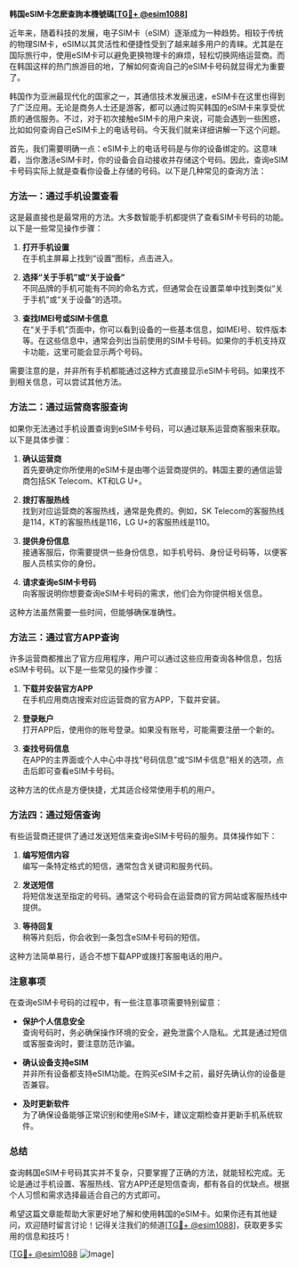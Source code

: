 **韩国eSIM卡怎麽查詢本機號碼[[TG💪+ @esim1088](https://t.me/s/esim1088)]**

近年来，随着科技的发展，电子SIM卡（eSIM）逐渐成为一种趋势。相较于传统的物理SIM卡，eSIM以其灵活性和便捷性受到了越来越多用户的青睐。尤其是在国际旅行中，使用eSIM卡可以避免更换物理卡的麻烦，轻松切换网络运营商。而在韩国这样的热门旅游目的地，了解如何查询自己的eSIM卡号码就显得尤为重要了。

韩国作为亚洲最现代化的国家之一，其通信技术发展迅速，eSIM卡在这里也得到了广泛应用。无论是商务人士还是游客，都可以通过购买韩国的eSIM卡来享受优质的通信服务。不过，对于初次接触eSIM卡的用户来说，可能会遇到一些困惑，比如如何查询自己eSIM卡上的电话号码。今天我们就来详细讲解一下这个问题。

首先，我们需要明确一点：eSIM卡上的电话号码是与你的设备绑定的。这意味着，当你激活eSIM卡时，你的设备会自动接收并存储这个号码。因此，查询eSIM卡号码实际上就是查看你设备上存储的号码。以下是几种常见的查询方法：

### 方法一：通过手机设置查看

这是最直接也是最常用的方法。大多数智能手机都提供了查看SIM卡号码的功能。以下是一些常见操作步骤：

1. **打开手机设置**  
   在手机主屏幕上找到“设置”图标，点击进入。

2. **选择“关于手机”或“关于设备”**  
   不同品牌的手机可能有不同的命名方式，但通常会在设置菜单中找到类似“关于手机”或“关于设备”的选项。

3. **查找IMEI号或SIM卡信息**  
   在“关于手机”页面中，你可以看到设备的一些基本信息，如IMEI号、软件版本等。在这些信息中，通常会列出当前使用的SIM卡号码。如果你的手机支持双卡功能，这里可能会显示两个号码。

需要注意的是，并非所有手机都能通过这种方式直接显示eSIM卡号码。如果找不到相关信息，可以尝试其他方法。

### 方法二：通过运营商客服查询

如果你无法通过手机设置查询到eSIM卡号码，可以通过联系运营商客服来获取。以下是具体步骤：

1. **确认运营商**  
   首先要确定你所使用的eSIM卡是由哪个运营商提供的。韩国主要的通信运营商包括SK Telecom、KT和LG U+。

2. **拨打客服热线**  
   找到对应运营商的客服热线，通常是免费的。例如，SK Telecom的客服热线是114，KT的客服热线是116，LG U+的客服热线是110。

3. **提供身份信息**  
   接通客服后，你需要提供一些身份信息，如手机号码、身份证号码等，以便客服人员核实你的身份。

4. **请求查询eSIM卡号码**  
   向客服说明你想要查询eSIM卡号码的需求，他们会为你提供相关信息。

这种方法虽然需要一些时间，但能够确保准确性。

### 方法三：通过官方APP查询

许多运营商都推出了官方应用程序，用户可以通过这些应用查询各种信息，包括eSIM卡号码。以下是一些常见的操作步骤：

1. **下载并安装官方APP**  
   在手机应用商店搜索对应运营商的官方APP，下载并安装。

2. **登录账户**  
   打开APP后，使用你的账号登录。如果没有账号，可能需要注册一个新的。

3. **查找号码信息**  
   在APP的主界面或个人中心中寻找“号码信息”或“SIM卡信息”相关的选项，点击后即可查看eSIM卡号码。

这种方法的优点是方便快捷，尤其适合经常使用手机的用户。

### 方法四：通过短信查询

有些运营商还提供了通过发送短信来查询eSIM卡号码的服务。具体操作如下：

1. **编写短信内容**  
   编写一条特定格式的短信，通常包含关键词和服务代码。

2. **发送短信**  
   将短信发送至指定的号码。通常这个号码会在运营商的官方网站或客服热线中提供。

3. **等待回复**  
   稍等片刻后，你会收到一条包含eSIM卡号码的短信。

这种方法简单易行，适合不想下载APP或拨打客服电话的用户。

### 注意事项

在查询eSIM卡号码的过程中，有一些注意事项需要特别留意：

- **保护个人信息安全**  
  查询号码时，务必确保操作环境的安全，避免泄露个人隐私。尤其是通过短信或客服查询时，要注意防范诈骗。

- **确认设备支持eSIM**  
  并非所有设备都支持eSIM功能。在购买eSIM卡之前，最好先确认你的设备是否兼容。

- **及时更新软件**  
  为了确保设备能够正常识别和使用eSIM卡，建议定期检查并更新手机系统软件。

### 总结

查询韩国eSIM卡号码其实并不复杂，只要掌握了正确的方法，就能轻松完成。无论是通过手机设置、客服热线、官方APP还是短信查询，都有各自的优缺点。根据个人习惯和需求选择最适合自己的方式即可。

希望这篇文章能帮助大家更好地了解和使用韩国的eSIM卡。如果你还有其他疑问，欢迎随时留言讨论！记得关注我们的频道[[TG💪+ @esim1088](https://t.me/s/esim1088)]，获取更多实用的信息和技巧！

[[TG💪+ @esim1088](https://t.me/s/esim1088) ![Image](https://i.postimg.cc/4NQfJmqS/Snipaste-2025-05-13-00-14-12.png)]
